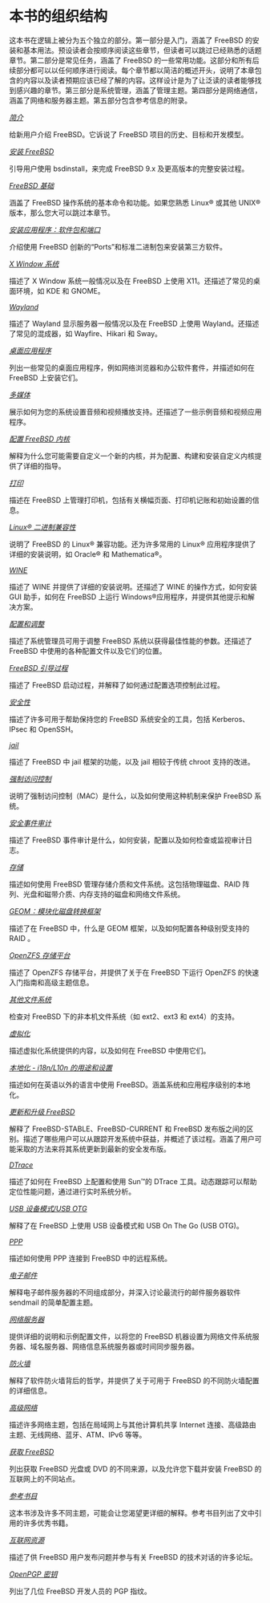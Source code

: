 # 本书的组织结构

这本书在逻辑上被分为五个独立的部分。第一部分是入门，涵盖了 FreeBSD 的安装和基本用法。预设读者会按顺序阅读这些章节，但读者可以跳过已经熟悉的话题章节。第二部分是常见任务，涵盖了 FreeBSD 的一些常用功能。这部分和所有后续部分都可以以任何顺序进行阅读。每个章节都以简洁的概述开头，说明了本章包含的内容以及读者预期应该已经了解的内容。这样设计是为了让泛读的读者能够找到感兴趣的章节。第三部分是系统管理，涵盖了管理主题。第四部分是网络通信，涵盖了网络和服务器主题。第五部分包含参考信息的附录。

*[简介](https://docs.freebsd.org/en/books/handbook/introduction/#introduction)*

给新用户介绍 FreeBSD。它诉说了 FreeBSD 项目的历史、目标和开发模型。

*[安装 FreeBSD](https://docs.freebsd.org/en/books/handbook/bsdinstall/#bsdinstall)*

引导用户使用 bsdinstall，来完成 FreeBSD 9.x 及更高版本的完整安装过程。

*[FreeBSD 基础](https://docs.freebsd.org/en/books/handbook/basics/#basics)*

涵盖了 FreeBSD 操作系统的基本命令和功能。如果您熟悉 Linux® 或其他 UNIX® 版本，那么您大可以跳过本章节。

*[安装应用程序：软件包和端口](https://docs.freebsd.org/en/books/handbook/ports/#ports)*

介绍使用 FreeBSD 创新的“Ports”和标准二进制包来安装第三方软件。

*[X Window 系统](https://docs.freebsd.org/en/books/handbook/x11/#x11)*

描述了 X Window 系统一般情况以及在 FreeBSD 上使用 X11。还描述了常见的桌面环境，如 KDE 和 GNOME。

*[Wayland](https://docs.freebsd.org/en/books/handbook/wayland/#wayland)*

描述了 Wayland 显示服务器一般情况以及在 FreeBSD 上使用 Wayland。还描述了常见的混成器，如 Wayfire、Hikari 和 Sway。

*[桌面应用程序](https://docs.freebsd.org/en/books/handbook/desktop/#desktop)*

列出一些常见的桌面应用程序，例如网络浏览器和办公软件套件，并描述如何在 FreeBSD 上安装它们。

*[多媒体](https://docs.freebsd.org/en/books/handbook/multimedia/#multimedia)*

展示如何为您的系统设置音频和视频播放支持。还描述了一些示例音频和视频应用程序。

*[配置 FreeBSD 内核](https://docs.freebsd.org/en/books/handbook/kernelconfig/#kernelconfig)*

解释为什么您可能需要自定义一个新的内核，并为配置、构建和安装自定义内核提供了详细的指导。

*[打印](https://docs.freebsd.org/en/books/handbook/printing/#printing)*

描述在 FreeBSD 上管理打印机，包括有关横幅页面、打印机记账和初始设置的信息。

*[Linux® 二进制兼容性](https://docs.freebsd.org/en/books/handbook/linuxemu/#linuxemu)*

说明了 FreeBSD 的 Linux® 兼容功能。还为许多常用的 Linux® 应用程序提供了详细的安装说明，如 Oracle® 和 Mathematica®。

*[WINE](https://docs.freebsd.org/en/books/handbook/wine/#wine)*

描述了 WINE 并提供了详细的安装说明。还描述了 WINE 的操作方式，如何安装 GUI 助手，如何在 FreeBSD 上运行 Windows®应用程序，并提供其他提示和解决方案。

*[配置和调整](https://docs.freebsd.org/en/books/handbook/config/#config-tuning)*

描述了系统管理员可用于调整 FreeBSD 系统以获得最佳性能的参数。还描述了 FreeBSD 中使用的各种配置文件以及它们的位置。

*[FreeBSD 引导过程](https://docs.freebsd.org/en/books/handbook/boot/#boot)*

描述了 FreeBSD 启动过程，并解释了如何通过配置选项控制此过程。

*[安全性](https://docs.freebsd.org/en/books/handbook/security/#security)*

描述了许多可用于帮助保持您的 FreeBSD 系统安全的工具，包括 Kerberos、IPsec 和 OpenSSH。

*[jail](https://docs.freebsd.org/en/books/handbook/jails/#jails)*

描述了 FreeBSD 中 jail 框架的功能，以及 jail 相较于传统 chroot 支持的改进。

*[强制访问控制](https://docs.freebsd.org/en/books/handbook/mac/#mac)*

说明了强制访问控制（MAC）是什么，以及如何使用这种机制来保护 FreeBSD 系统。

*[安全事件审计](https://docs.freebsd.org/en/books/handbook/audit/#audit)*

描述了 FreeBSD 事件审计是什么，如何安装，配置以及如何检查或监视审计日志。

*[存储](https://docs.freebsd.org/en/books/handbook/disks/#disks)*

描述如何使用 FreeBSD 管理存储介质和文件系统。这包括物理磁盘、RAID 阵列、光盘和磁带介质、内存支持的磁盘和网络文件系统。

*[GEOM：模块化磁盘转换框架](https://docs.freebsd.org/en/books/handbook/geom/#geom)*

描述了在 FreeBSD 中，什么是 GEOM 框架，以及如何配置各种级别受支持的 RAID 。

*[OpenZFS 存储平台](https://docs.freebsd.org/en/books/handbook/zfs/#zfs)*

描述了 OpenZFS 存储平台，并提供了关于在 FreeBSD 下运行 OpenZFS 的快速入门指南和高级主题信息。

*[其他文件系统](https://docs.freebsd.org/en/books/handbook/filesystems/#filesystems)*

检查对 FreeBSD 下的非本机文件系统（如 ext2、ext3 和 ext4）的支持。

*[虚拟化](https://docs.freebsd.org/en/books/handbook/virtualization/#virtualization)*

描述虚拟化系统提供的内容，以及如何在 FreeBSD 中使用它们。

*[本地化 - i18n/L10n 的用途和设置](https://docs.freebsd.org/en/books/handbook/l10n/#l10n)*

描述如何在英语以外的语言中使用 FreeBSD。涵盖系统和应用程序级别的本地化。

*[更新和升级 FreeBSD](https://docs.freebsd.org/en/books/handbook/cutting-edge/#updating-upgrading)*

解释了 FreeBSD-STABLE、FreeBSD-CURRENT 和 FreeBSD 发布版之间的区别。描述了哪些用户可以从跟踪开发系统中获益，并概述了该过程。涵盖了用户可能采取的方法来将其系统更新到最新的安全发布版。

*[DTrace](https://docs.freebsd.org/en/books/handbook/dtrace/#dtrace)*

描述了如何在 FreeBSD 上配置和使用 Sun™的 DTrace 工具。动态跟踪可以帮助定位性能问题，通过进行实时系统分析。

*[USB 设备模式/USB OTG](https://docs.freebsd.org/en/books/handbook/usb-device-mode/#usb-device-mode)*

解释了在 FreeBSD 上使用 USB 设备模式和 USB On The Go (USB OTG)。

*[PPP](https://docs.freebsd.org/en/books/handbook/ppp-and-slip/#ppp-and-slip)*

描述如何使用 PPP 连接到 FreeBSD 中的远程系统。

*[电子邮件](https://docs.freebsd.org/en/books/handbook/mail/#mail)*

解释电子邮件服务器的不同组成部分，并深入讨论最流行的邮件服务器软件 sendmail 的简单配置主题。

*[网络服务器](https://docs.freebsd.org/en/books/handbook/network-servers/#network-servers)*

提供详细的说明和示例配置文件，以将您的 FreeBSD 机器设置为网络文件系统服务器、域名服务器、网络信息系统服务器或时间同步服务器。

*[防火墙](https://docs.freebsd.org/en/books/handbook/firewalls/#firewalls)*

解释了软件防火墙背后的哲学，并提供了关于可用于 FreeBSD 的不同防火墙配置的详细信息。

*[高级网络](https://docs.freebsd.org/en/books/handbook/advanced-networking/#advanced-networking)*

描述许多网络主题，包括在局域网上与其他计算机共享 Internet 连接、高级路由主题、无线网络、蓝牙、ATM、IPv6 等等。

*[获取 FreeBSD](https://docs.freebsd.org/en/books/handbook/mirrors/#mirrors)*

列出获取 FreeBSD 光盘或 DVD 的不同来源，以及允许您下载并安装 FreeBSD 的互联网上的不同站点。

*[参考书目](https://docs.freebsd.org/en/books/handbook/bibliography/#bibliography)*

这本书涉及许多不同主题，可能会让您渴望更详细的解释。参考书目列出了文中引用的许多优秀书籍。

*[互联网资源](https://docs.freebsd.org/en/books/handbook/eresources/#eresources)*

描述了供 FreeBSD 用户发布问题并参与有关 FreeBSD 的技术对话的许多论坛。

*[OpenPGP 密钥](https://docs.freebsd.org/en/books/handbook/pgpkeys/#pgpkeys)*

列出了几位 FreeBSD 开发人员的 PGP 指纹。
